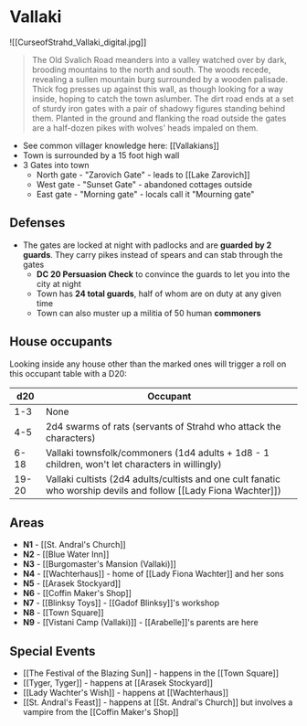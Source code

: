 # Vallaki
![[CurseofStrahd_Vallaki_digital.jpg]]

> The Old Svalich Road meanders into a valley watched over by dark, brooding mountains to the north and south. The woods recede, revealing a sullen mountain burg surrounded by a wooden palisade. Thick fog presses up against this wall, as though looking for a way inside, hoping to catch the town aslumber.
> The dirt road ends at a set of sturdy iron gates with a pair of shadowy figures standing behind them. Planted in the ground and flanking the road outside the gates are a half-dozen pikes with wolves' heads impaled on them.

* See common villager knowledge here: [[Vallakians]]
* Town is surrounded by a 15 foot high wall
* 3 Gates into town
  * North gate - "Zarovich Gate" - leads to [[Lake Zarovich]]
  * West gate - "Sunset Gate" - abandoned cottages outside
  * East gate - "Morning gate" - locals call it "Mourning gate"

## Defenses
* The gates are locked at night with padlocks and are **guarded by 2 guards**. They carry pikes instead of spears and can stab through the gates
  * **DC 20 Persuasion Check** to convince the guards to let you into the city at night
  * Town has **24 total guards**, half of whom are on duty at any given time
  * Town can also muster up a militia of 50 human **commoners**

## House occupants
Looking inside any house other than the marked ones will trigger a roll on this occupant table with a D20:

| d20   | Occupant                                                                                                         |
| ----- | ---------------------------------------------------------------------------------------------------------------- |
| 1-3   | None                                                                                                             |
| 4-5   | 2d4 swarms of rats (servants of Strahd who attack the characters)                                                |
| 6-18  | Vallaki townsfolk/commoners (1d4 adults + 1d8 - 1 children, won't let characters in willingly)                   |
| 19-20 | Vallaki cultists (2d4 adults/cultists and one cult fanatic who worship devils and follow [[Lady Fiona Wachter]]) |

## Areas
* **N1** - [[St. Andral's Church]]
* **N2** - [[Blue Water Inn]]
* **N3** - [[Burgomaster's Mansion (Vallaki)]]
* **N4** - [[Wachterhaus]] - home of [[Lady Fiona Wachter]] and her sons
* **N5** - [[Arasek Stockyard]]
* **N6** - [[Coffin Maker's Shop]]
* **N7** - [[Blinksy Toys]] - [[Gadof Blinksy]]'s workshop
* **N8** - [[Town Square]]
* **N9** - [[Vistani Camp (Vallaki)]] - [[Arabelle]]'s parents are here

## Special Events
* [[The Festival of the Blazing Sun]] - happens in the [[Town Square]]
* [[Tyger, Tyger]] - happens at [[Arasek Stockyard]]
* [[Lady Wachter's Wish]] - happens at [[Wachterhaus]]
* [[St. Andral's Feast]] - happens at [[St. Andral's Church]] but involves a vampire from the [[Coffin Maker's Shop]]